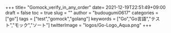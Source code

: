 +++
title= "Gomock_verify_in_any_order"
date= 2021-12-19T22:51:49+09:00
draft = false
toc = true
slug = ""
author = "budougumi0617"
categories = ["go"]
tags = ["test","gomock","golang"]
keywords = ["Go","Go言語","テスト","モック","ソート"]
twitterImage = "logos/Go-Logo_Aqua.png"
+++

<!--more-->
